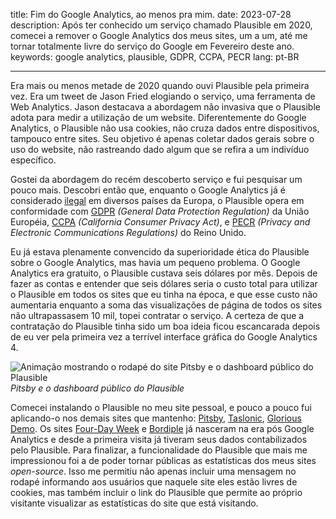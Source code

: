 title: Fim do Google Analytics, ao menos pra mim.
date: 2023-07-28
description: Após ter conhecido um serviço chamado Plausible em 2020, comecei a remover o Google Analytics dos meus sites, um a um, até me tornar totalmente livre do serviço do Google em Fevereiro deste ano.
keywords: google analytics, plausible, GDPR, CCPA, PECR
lang: pt-BR

---

Era mais ou menos metade de 2020 quando ouvi Plausible pela primeira vez. Era um tweet de Jason Fried elogiando o serviço, uma ferramenta de Web Analytics. Jason destacava a abordagem não invasiva que o Plausible adota para medir a utilização de um website. Diferentemente do Google Analytics, o Plausible não usa cookies, não cruza dados entre dispositivos, tampouco entre sites. Seu objetivo é apenas coletar dados gerais sobre o uso do website, não rastreando dado algum que se refira a um indivíduo específico.

Gostei da abordagem do recém descoberto serviço e fui pesquisar um pouco mais. Descobri então que, enquanto o Google Analytics já é considerado [ilegal](https://plausible.io/blog/google-analytics-illegal) em diversos países da Europa, o Plausible opera em conformidade com [GDPR](https://gdpr-info.eu/) *(General Data Protection Regulation)* da União Européia, [CCPA](https://oag.ca.gov/privacy/ccpa) *(California Consumer Privacy Act)*, e [PECR](https://ico.org.uk/for-organisations/direct-marketing-and-privacy-and-electronic-communications/guide-to-pecr/what-are-pecr/) *(Privacy and Electronic Communications Regulations)* do Reino Unido.

Eu já estava plenamente convencido da superioridade ética do Plausible sobre o Google Analytics, mas havia um pequeno problema. O Google Analytics era gratuito, o Plausible custava seis dólares por mês. Depois de fazer as contas e entender que seis dólares seria o custo total para utilizar o Plausible em todos os sites que eu tinha na época, e que esse custo não aumentaria enquanto a soma das visualizações de página de todos os sites não ultrapassasem 10 mil, topei contratar o serviço. A certeza de que a contratação do Plausible tinha sido um boa ideia ficou escancarada depois de eu ver pela primeira vez a terrível interface gráfica do Google Analytics 4.

![Animação mostrando o rodapé do site Pitsby e o dashboard público do Plausible](../../images/plausible-public-analytics.gif)  
_Pitsby e o dashboard público do Plausible_

Comecei instalando o Plausible no meu site pessoal, e pouco a pouco fui aplicando-o nos demais sites que mantenho: [Pitsby](https://pitsby.compilorama.com), [Taslonic](https://taslonic.compilorama.com), [Glorious Demo](https://gdemo.compilorama.com). Os sites [Four-Day Week](https://4dayweek.rafaelcamargo.com) e [Bordiple](https://bordiple.rafaelcamargo.com) já nasceram na era pós Google Analytics e desde a primeira visita já tiveram seus dados contabilizados pelo Plausible. Para finalizar, a funcionalidade do Plausible que mais me impressionou foi a de poder tornar públicas as estatísticas dos meus sites *open-source*. Isso me permitiu não apenas incluir uma mensagem no rodapé informando aos usuários que naquele site eles estão livres de cookies, mas também incluir o link do Plausible que permite ao próprio visitante visualizar as estatísticas do site que está visitando.
